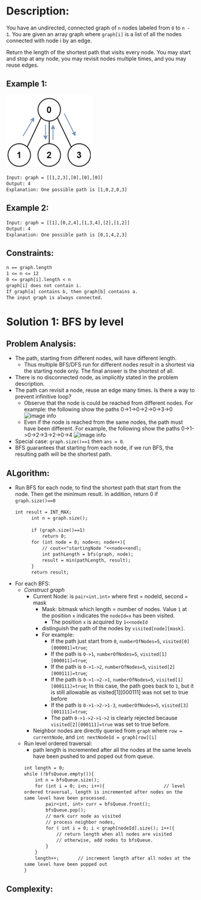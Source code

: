 # Description:

You have an undirected, connected graph of `n` nodes labeled from `0` to `n - 1`. You are given an array graph where `graph[i]` is a list of all the nodes connected with node i by an edge.

Return the length of the shortest path that visits every node. You may start and stop at any node, you may revisit nodes multiple times, and you may reuse edges.

## Example 1:
![image info](./1.png)
```
Input: graph = [[1,2,3],[0],[0],[0]]
Output: 4
Explanation: One possible path is [1,0,2,0,3]
```

## Example 2:
```
Input: graph = [[1],[0,2,4],[1,3,4],[2],[1,2]]
Output: 4
Explanation: One possible path is [0,1,4,2,3]
``` 

## Constraints:
```
n == graph.length
1 <= n <= 12
0 <= graph[i].length < n
graph[i] does not contain i.
If graph[a] contains b, then graph[b] contains a.
The input graph is always connected.
```

# Solution 1: BFS by level
## Problem Analysis:
* The path, starting from different nodes, will have different length. 
    * Thus multiple BFS/DFS run for different nodes result in a shortest via the starting node only. The final answer is the shortest of all. 
* There is no disconnected node, as implicitly stated in the problem description.
* The path can revisit a node, reuse an edge many times. Is there a way to prevent infinitive loop? 
    * Observe that the node is could be reached from different nodes. For example: the following show the paths 0->1->0->2->0->3->0 ![image info](./12.png)
    * Even if the node is reached from the same nodes, the path must have been different. For example, the following show the paths 0->1->0->2->3->2->0->4 ![image info](./3.png)
* Special case: `graph.size()==1` then `ans = 0`. 
* BFS guarantees that starting from each node, if we run BFS, the resulting path will be the shortest path.
## ALgorithm:
* Run BFS for each node, to find the shortest path that start from the node. Then get the minimum result. In addition, return 0 if `graph.size()==0`
  ```
  int result = INT_MAX;
        int n = graph.size();
        
        if (graph.size()==1)
            return 0;
        for (int node = 0; node<n; node++){
            // cout<<"startingNode "<<node<<endl;
            int pathLength = bfs(graph, node);
            result = min(pathLength, result);
        }
        return result;
  ```
* For each BFS: 
    * *Construct graph*
        * Current Node: is `pair<int,int>` where first = nodeId, second = mask
            * Mask: bitmask which length = number of nodes. Value `1` at the position `x` indicates the `nodeId=x` has been visited. 
                * The position `x` is acquired by `1<<nodeId`
            * distinguish the path of the nodes by `visited[node][mask]`. 
            * For example: 
                * If the path just start from `0`, `numberOfNodes=5`, `visited[0][000001]=true`;
                * If the path is `0->1`, `numberOfNodes=5`, `visited[1][000011]=true`;
                * If the path is `0->1->2`, `numberOfNodes=5`, `visited[2][000111]=true`;
                * If the path is `0->1->2->1`, `numberOfNodes=5`, `visited[1][000111]=true`; In this case, the path goes back to `1`, but it is still allowable as visited[1][000111] was not set to true before
                * If the path is `0->1->2->1-3`, `numberOfNodes=5`, `visited[3][001111]=true`; 
                * The path `0->1->2->1->2` is clearly rejected because `visited[2][000111]=true` was set to true before.
        * Neighbor nodes are directly queried from `graph` where `row = currentNode`, and `int nextNodeId = graph[row][i]`
    * Run level ordered traversal:
        * path length is incremented after all the nodes at the same levels have been pushed to and poped out from queue. 
        ```
        int length = 0;
        while (!bfsQueue.empty()){
            int n = bfsQueue.size();
            for (int i = 0; i<n; i++){                      // level ordered traversal, length is incremented after nodes on the same level have been processed.
                pair<int, int> curr = bfsQueue.front();
                bfsQueue.pop();
                // mark curr node as visited
                // process neighbor nodes, 
                for ( int i = 0; i < graph[nodeId].size(); i++){
                    // return length when all nodes are visited
                    // otherwise, add nodes to bfsQueue.
                }
            }
            length++;       // increment length after all nodes at the same level have been popped out
        }
        ```
## Complexity: 
